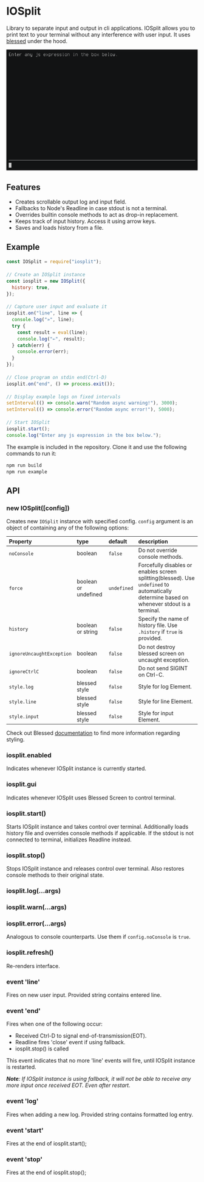 # IOSplit

Library to separate input and output in cli applications. IOSplit allows you to
print text to your terminal without any interference with user input. It uses
[blessed](https://www.npmjs.com/package/blessed) under the hood.

![iosplit](https://raw.githubusercontent.com/funmaker/iosplit/master/preview.gif)

## Features

- Creates scrollable output log and input field.
- Fallbacks to Node's Readline in case stdout is not a terminal.
- Overrides builtin console methods to act as drop-in replacement.
- Keeps track of input history. Access it using arrow keys.
- Saves and loads history from a file.

## Example

``` js
const IOSplit = require("iosplit");

// Create an IOSplit instance
const iosplit = new IOSplit({
  history: true,
});

// Capture user input and evaluate it
iosplit.on("line", line => {
  console.log("»", line);
  try {
    const result = eval(line);
    console.log("←", result);
  } catch(err) {
    console.error(err);
  }
});

// Close program on stdin end(Ctrl-D)
iosplit.on("end", () => process.exit());

// Display example logs on fixed intervals
setInterval(() => console.warn("Random async warning!"), 3000);
setInterval(() => console.error("Random async error!"), 5000);

// Start IOSplit
iosplit.start();
console.log("Enter any js expression in the box below.");
```

The example is included in the repository. Clone it and use the following
commands to run it:

``` bash
npm run build
npm run example
```

## API

### new IOSplit([config])

Creates new `IOSplit` instance with specified config. `config` argument is an
object of containing any of the following options:

| Property                  | type                 | default     | description                                                             |
|:--------------------------|:---------------------|:------------|:------------------------------------------------------------------------|
| `noConsole`               | boolean              | `false`     | Do not override console methods.                                        |
| `force`                   | boolean or undefined | `undefined` | Forcefully disables or enables screen splitting(blessed). Use `undefined` to automatically determine based on whenever stdout is a terminal. |
| `history`                 | boolean or string    | `false`     | Specify the name of history file. Use `.history` if `true` is provided. |
| `ignoreUncaughtException` | boolean              | `false`     | Do not destroy blessed screen on uncaught exception.                    |
| `ignoreCtrlC`             | boolean              | `false`     | Do not send SIGINT on Ctrl-C.                                           |
| `style.log`               | blessed style        | `false`     | Style for log Element.                                                  |
| `style.line`              | blessed style        | `false`     | Style for line Element.                                                 |
| `style.input`             | blessed style        | `false`     | Style for input Element.                                                |

Check out Blessed [documentation](https://github.com/chjj/blessed/blob/master/README.md#options-2)
to find more information regarding styling.

### iosplit.enabled

Indicates whenever IOSplit instance is currently started.

### iosplit.gui

Indicates whenever IOSplit uses Blessed Screen to control terminal.

### iosplit.start()

Starts IOSplit instance and takes control over terminal. Additionally loads 
history file and overrides console methods if applicable. If the stdout is not
connected to terminal, initializes Readline instead.

### iosplit.stop()

Stops IOSplit instance and releases control over terminal. Also restores
console methods to their original state.

### iosplit.log(...args)
### iosplit.warn(...args)
### iosplit.error(...args)

Analogous to console counterparts. Use them if `config.noConsole` is `true`.

### iosplit.refresh()

Re-renders interface.

### event 'line'

Fires on new user input. Provided string contains entered line.

### event 'end'

Fires when one of the following occur:
- Received Ctrl-D to signal end-of-transmission(EOT).
- Readline fires 'close' event if using fallback.
- iosplit.stop() is called

This event indicates that no more 'line' events will fire, until IOSplit
instance is restarted.

***Note**: If IOSplit instance is using fallback, it will not be able to
receive any more input once received EOT. Even after restart.*

### event 'log'

Fires when adding a new log. Provided string contains formatted log entry.

### event 'start'

Fires at the end of iosplit.start();

### event 'stop'

Fires at the end of iosplit.stop();
